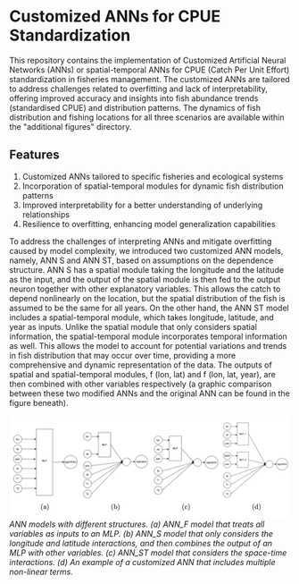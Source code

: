 # Customized ANNs for CPUE Standardization

This repository contains the implementation of Customized Artificial Neural Networks (ANNs) or spatial-temporal ANNs for CPUE (Catch Per Unit Effort) standardization in fisheries management. The customized ANNs are tailored to address challenges related to overfitting and lack of interpretability, offering improved accuracy and insights into fish abundance trends (standardised CPUE) and distribution patterns. The dynamics of fish distribution and fishing locations for all three scenarios are available within the "additional figures" directory.

## Features
1. Customized ANNs tailored to specific fisheries and ecological systems
2. Incorporation of spatial-temporal modules for dynamic fish distribution patterns
3. Improved interpretability for a better understanding of underlying relationships
4. Resilience to overfitting, enhancing model generalization capabilities
   
To address the challenges of interpreting ANNs and mitigate overfitting caused by model complexity, we introduced two customized ANN models, namely, ANN S and ANN ST, based on assumptions on the dependence structure. 
ANN S has a spatial module taking the longitude and the latitude as the input, and the output of the spatial module is then fed to the output neuron together with other explanatory variables. 
This allows the catch to depend nonlinearly on the location, but the spatial distribution of
the fish is assumed to be the same for all years. On the other hand, the ANN ST model
includes a spatial-temporal module, which takes longitude, latitude, and year as inputs.
Unlike the spatial module that only considers spatial information, the spatial-temporal
module incorporates temporal information as well. This allows the model to account for
potential variations and trends in fish distribution that may occur over time, providing a
more comprehensive and dynamic representation of the data. The outputs of spatial and
spatial-temporal modules, f (lon, lat) and f (lon, lat, year), are then combined with other
variables respectively (a graphic comparison between these two modified ANNs and the
original ANN can be found in the figure beneath).


![img](Github_page/structures.png)
*ANN models with different structures. (a) ANN\_F model that treats all variables as inputs to an MLP. (b) ANN\_S model that only considers the longitude and latitude interactions, and then combines the output of an MLP with other variables. (c) ANN\_ST model that considers the space-time interactions. (d) An example of a customized ANN that includes multiple non-linear terms.*










